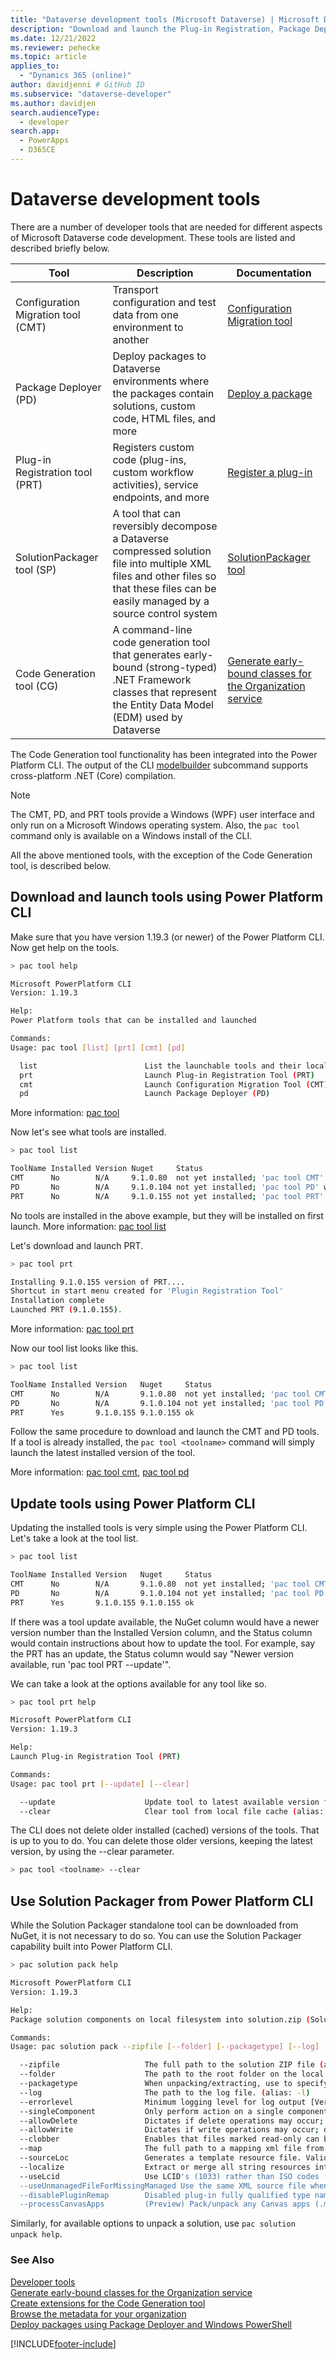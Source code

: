 ```yaml
---
title: "Dataverse development tools (Microsoft Dataverse) | Microsoft Docs"
description: "Download and launch the Plug-in Registration, Package Deployment, and other Dataverse development tools."
ms.date: 12/21/2022
ms.reviewer: pehecke
ms.topic: article
applies_to: 
  - "Dynamics 365 (online)"
author: davidjenni # GitHub ID
ms.subservice: "dataverse-developer"
ms.author: davidjen
search.audienceType: 
  - developer
search.app: 
  - PowerApps
  - D365CE
---
```


# Dataverse development tools

There are a number of developer tools that are needed for different aspects of Microsoft Dataverse code development. These tools are listed and described briefly below.

|Tool|Description|Documentation|
|-|-|-|
|Configuration Migration tool (CMT)|Transport configuration and test data from one environment to another|[Configuration Migration tool](/power-platform/alm/configure-and-deploy-tools)|
|Package Deployer (PD)|Deploy packages to Dataverse environments where the packages contain solutions, custom code, HTML files, and more|[Deploy a package](/power-platform/alm/package-deployer-tool#deploy-a-package)|
|Plug-in Registration tool (PRT)|Registers custom code (plug-ins, custom workflow activities), service endpoints, and more|[Register a plug-in](register-plug-in.md)|
|SolutionPackager tool (SP)|A tool that can reversibly decompose a Dataverse compressed solution file into multiple XML files and other files so that these files can be easily managed by a source control system|[SolutionPackager tool](/power-platform/alm/solution-packager-tool?branch=phecke-package-deployer)|
|Code Generation tool (CG)|A command-line code generation tool that generates early-bound (strong-typed) .NET Framework classes that represent the Entity Data Model (EDM) used by Dataverse|[Generate early-bound classes for the Organization service](org-service/generate-early-bound-classes.md)|

The Code Generation tool functionality has been integrated into the Power Platform CLI. The output of the CLI [modelbuilder](/power-platform/developer/cli/reference/modelbuilder) subcommand supports cross-platform .NET (Core) compilation.

> [!NOTE]
> The CMT, PD, and PRT tools provide a Windows (WPF) user interface and only run on a Microsoft Windows operating system. Also, the `pac tool` command only is available on a Windows install of the CLI.

All the above mentioned tools, with the exception of the Code Generation tool, is described below. 

## Download and launch tools using Power Platform CLI

Make sure that you have version 1.19.3 (or newer) of the Power Platform CLI. Now get help on the tools.

```bash
> pac tool help

Microsoft PowerPlatform CLI
Version: 1.19.3

Help: 
Power Platform tools that can be installed and launched

Commands: 
Usage: pac tool [list] [prt] [cmt] [pd]

  list                        List the launchable tools and their local install state and version.
  prt                         Launch Plug-in Registration Tool (PRT)
  cmt                         Launch Configuration Migration Tool (CMT)
  pd                          Launch Package Deployer (PD)
```

More information: [pac tool](/power-platform/developer/cli/reference/tool)

Now let's see what tools are installed.

```bash
> pac tool list

ToolName Installed Version Nuget     Status
CMT      No        N/A     9.1.0.80  not yet installed; 'pac tool CMT' will install on first launch
PD       No        N/A     9.1.0.104 not yet installed; 'pac tool PD' will install on first launch
PRT      No        N/A     9.1.0.155 not yet installed; 'pac tool PRT' will install on first launch
```

No tools are installed in the above example, but they will be installed on first launch. More information: [pac tool list](/power-platform/developer/cli/reference/tool#pac-tool-list)

Let's download and launch PRT.

```bash
> pac tool prt

Installing 9.1.0.155 version of PRT....
Shortcut in start menu created for 'Plugin Registration Tool'
Installation complete
Launched PRT (9.1.0.155).
```

More information: [pac tool prt](/power-platform/developer/cli/reference/tool#pac-tool-prt)

Now our tool list looks like this.

```bash
> pac tool list

ToolName Installed Version   Nuget     Status
CMT      No        N/A       9.1.0.80  not yet installed; 'pac tool CMT' will install on first launch
PD       No        N/A       9.1.0.104 not yet installed; 'pac tool PD' will install on first launch
PRT      Yes       9.1.0.155 9.1.0.155 ok
```

Follow the same procedure to download and launch the CMT and PD tools. If a tool is already installed, the `pac tool <toolname>` command will simply launch the latest installed version of the tool.

More information: [pac tool cmt](/power-platform/developer/cli/reference/tool#pac-tool-cmt), [pac tool pd](/power-platform/developer/cli/reference/tool#pac-tool-pd)

## Update tools using Power Platform CLI

Updating the installed tools is very simple using the Power Platform CLI. Let's take a look at the tool list.

```bash
> pac tool list

ToolName Installed Version   Nuget     Status
CMT      No        N/A       9.1.0.80  not yet installed; 'pac tool CMT' will install on first launch
PD       No        N/A       9.1.0.104 not yet installed; 'pac tool PD' will install on first launch
PRT      Yes       9.1.0.155 9.1.0.155 ok
```

If there was a tool update available, the NuGet column would have a newer version number than the Installed Version column, and the Status column would contain instructions about how to update the tool. For example, say the PRT has an update, the Status column would say "Newer version available, run 'pac tool PRT --update'".

We can take a look at the options available for any tool like so.

```bash
> pac tool prt help

Microsoft PowerPlatform CLI
Version: 1.19.3

Help: 
Launch Plug-in Registration Tool (PRT)

Commands:
Usage: pac tool prt [--update] [--clear]

  --update                    Update tool to latest available version from nuget.org (alias: -u)
  --clear                     Clear tool from local file cache (alias: -c)
```

The CLI does not delete older installed (cached) versions of the tools. That is up to you to do. You can delete those older versions, keeping the latest version, by using the --clear parameter.

```bash
> pac tool <toolname> --clear
```

## Use Solution Packager from Power Platform CLI

While the Solution Packager standalone tool can be downloaded from NuGet, it is not necessary to do so. You can use the Solution Packager capability built into Power Platform CLI.

```bash
> pac solution pack help

Microsoft PowerPlatform CLI
Version: 1.19.3

Help:
Package solution components on local filesystem into solution.zip (SolutionPackager)

Commands:
Usage: pac solution pack --zipfile [--folder] [--packagetype] [--log] [--errorlevel] [--singleComponent] [--allowDelete] [--allowWrite] [--clobber] [--map] [--sourceLoc] [--localize] [--useLcid] [--useUnmanagedFileForMissingManaged] [--disablePluginRemap] [--processCanvasApps]

  --zipfile                   The full path to the solution ZIP file (alias: -z)
  --folder                    The path to the root folder on the local filesystem. When unpacking/extractins, this will be written to, when packing this will be read from. (alias: -f)
  --packagetype               When unpacking/extracting, use to specify dual Managed and Unmanaged operation. When packing, use to specify Managed or Unmanaged from a previous unpack 'Both'. Can be: 'Unmanaged', 'Managed' or 'Both'; default: 'Unmanaged' (alias: -p) 
  --log                       The path to the log file. (alias: -l)
  --errorlevel                Minimum logging level for log output [Verbose|Info|Warning|Error|Off]; default: Info (alias: -e)       
  --singleComponent           Only perform action on a single component type [WebResource|Plugin|Workflow|None]; default: None. (alias: -sc)
  --allowDelete               Dictates if delete operations may occur; default: false. (alias: -ad)
  --allowWrite                Dictates if write operations may occur; default: false. (alias: -aw)
  --clobber                   Enables that files marked read-only can be deleted or overwritten; default: false. (alias: -c)
  --map                       The full path to a mapping xml file from which to read component folders to pack. (alias: -m)
  --sourceLoc                 Generates a template resource file. Valid only on Extract. Possible Values are auto or an LCID/ISO code of the language you wish to export. When Present, this will extract the string resources from the given locale as a neutral .resx. If auto or just the long or short form of the switch is specified the base locale for the solution will be used. (alias: -src)        
  --localize                  Extract or merge all string resources into .resx files. (alias: -loc)
  --useLcid                   Use LCID's (1033) rather than ISO codes (en-US) for language files. (alias: -lcid)
  --useUnmanagedFileForMissingManaged Use the same XML source file when packaging for Managed and only Unmanaged XML file is found; applies to AppModuleSiteMap, AppModuleMap, FormXml files (alias: -same)
  --disablePluginRemap        Disabled plug-in fully qualified type name remapping. default: false (alias: -dpm)
  --processCanvasApps         (Preview) Pack/unpack any Canvas apps (.msapp) while processing the solution. default: false (alias: -pca)
```

Similarly, for available options to unpack a solution, use `pac solution unpack help`.

### See Also

[Developer tools](developer-tools.md)  
[Generate early-bound classes for the Organization service](org-service/generate-early-bound-classes.md)  
[Create extensions for the Code Generation tool](org-service/extend-code-generation-tool.md)  
[Browse the metadata for your organization](browse-your-metadata.md)  
[Deploy packages using Package Deployer and Windows PowerShell](/power-platform/admin/deploy-packages-using-package-deployer-windows-powershell)

[!INCLUDE[footer-include](../../includes/footer-banner.md)]
